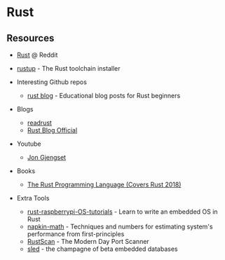 # Rust


## Resources

- [Rust](https://www.reddit.com/r/rust/) @ Reddit
- [rustup](https://github.com/rust-lang/rustup) - The Rust toolchain installer

- Interesting Github repos
    - [rust blog](https://github.com/pretzelhammer/rust-blog) - Educational blog posts for Rust beginners

- Blogs
    - [readrust](https://readrust.net/)
    - [Rust Blog Official](https://blog.rust-lang.org/)

- Youtube
    - [Jon Gjengset](https://www.youtube.com/channel/UC_iD0xppBwwsrM9DegC5cQQ)

- Books
    - [The Rust Programming Language (Covers Rust 2018)](https://www.amazon.com/dp/B07SRQ97RD/)

- Extra Tools
    - [rust-raspberrypi-OS-tutorials](https://github.com/rust-embedded/rust-raspberrypi-OS-tutorials) - Learn to write an embedded OS in Rust
    - [napkin-math](https://github.com/sirupsen/napkin-math) - Techniques and numbers for estimating system's performance from first-principles
    - [RustScan](https://github.com/RustScan/RustScan) - The Modern Day Port Scanner
    - [sled](https://github.com/spacejam/sled) - the champagne of beta embedded databases
